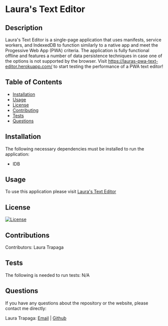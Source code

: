 # Laura's Text Editor

## Description

Laura's Text Editor is a single-page application that uses manifests, service workers, and IndexedDB to function similarly to a native app and meet the Progessive Web App (PWA) criteria. The application is fully functional offline and features a number of data persistence techniques in case one of the options is not supported by the browser. Visit <https://lauras-pwa-text-editor.herokuapp.com/> to start testing the performance of a PWA text editor!

## Table of Contents

* [Installation](#installation)
* [Usage](#usage)
* [License](#license)
* [Contributing](#contributions)
* [Tests](#tests)
* [Questions](#questions)

## Installation

The following necessary dependencies must be installed to run the application:

* IDB

## Usage

To use this application please visit [Laura's Text Editor](https://lauras-pwa-text-editor.herokuapp.com/)

## License

 [![License](<https://img.shields.io/badge/License-MIT-yellow.svg>)](<https://opensource.org/licenses/MIT>)

## Contributions

Contributors: Laura Trapaga

## Tests

The following is needed to run tests: N/A

## Questions

If you have any questions about the repository or the website, please contact me directly:

Laura Trapaga: [Email](mailto:trapaga9@gmail.com) | [Github](<https://github.com/ltrapaga>)
